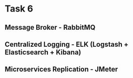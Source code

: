 # Task 6

## Message Broker - RabbitMQ


## Centralized Logging - ELK (Logstash + Elasticsearch + Kibana)


## Microservices Replication - JMeter

